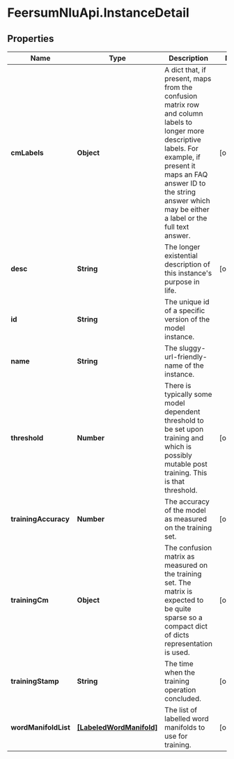 # FeersumNluApi.InstanceDetail

## Properties
Name | Type | Description | Notes
------------ | ------------- | ------------- | -------------
**cmLabels** | **Object** | A dict that, if present, maps from the confusion matrix row and column labels to longer more descriptive labels. For example, if present it maps an FAQ answer ID to the string answer which may be either a label or the full text answer. | [optional] 
**desc** | **String** | The longer existential description of this instance&#39;s purpose in life. | [optional] 
**id** | **String** | The unique id of a specific version of the model instance. | 
**name** | **String** | The sluggy-url-friendly-name of the instance. | 
**threshold** | **Number** | There is typically some model dependent threshold to be set upon training and which is possibly mutable post training. This is that threshold. | [optional] 
**trainingAccuracy** | **Number** | The accuracy of the model as measured on the training set. | [optional] 
**trainingCm** | **Object** | The confusion matrix as measured on the training set. The matrix is expected to be quite sparse so a compact dict of dicts representation is used. | [optional] 
**trainingStamp** | **String** | The time when the training operation concluded. | [optional] 
**wordManifoldList** | [**[LabeledWordManifold]**](LabeledWordManifold.md) | The list of labelled word manifolds to use for training. | [optional] 


